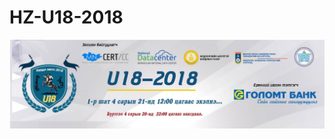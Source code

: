 # HZ-U18-2018

[![N|Solid](https://github.com/DCERT-MNDC/HZ-U18-2018/blob/master/include/30740533_2041684549438026_8946829065579397120_o.jpg)](https://github.com/DCERT-MNDC/HZ-U18-2018/blob/master/include/30740533_2041684549438026_8946829065579397120_o.jpg)
